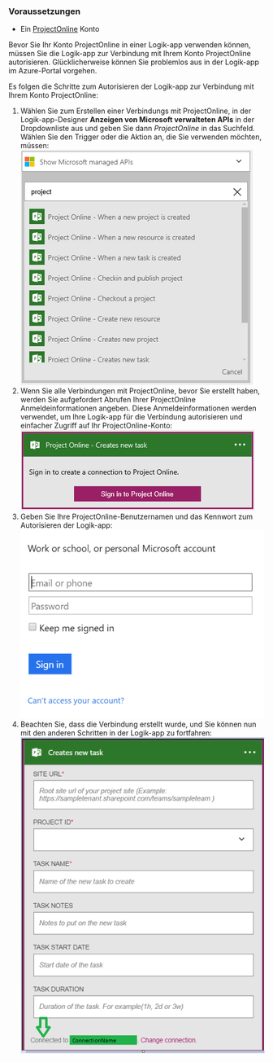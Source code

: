 ### <a name="prerequisites"></a>Voraussetzungen
* Ein [ProjectOnline](https://products.office.com/Project/project-online-with-project-for-office-365) Konto 

Bevor Sie Ihr Konto ProjectOnline in einer Logik-app verwenden können, müssen Sie die Logik-app zur Verbindung mit Ihrem Konto ProjectOnline autorisieren. Glücklicherweise können Sie problemlos aus in der Logik-app im Azure-Portal vorgehen. 

Es folgen die Schritte zum Autorisieren der Logik-app zur Verbindung mit Ihrem Konto ProjectOnline:

1. Wählen Sie zum Erstellen einer Verbindungs mit ProjectOnline, in der Logik-app-Designer **Anzeigen von Microsoft verwalteten APIs** in der Dropdownliste aus und geben Sie dann *ProjectOnline* in das Suchfeld. Wählen Sie den Trigger oder die Aktion an, die Sie verwenden möchten, müssen:  
   ![ProjectOnline Schritt 1](./media/connectors-create-api-projectonline/projectonline-1.png)
2. Wenn Sie alle Verbindungen mit ProjectOnline, bevor Sie erstellt haben, werden Sie aufgefordert Abrufen Ihrer ProjectOnline Anmeldeinformationen angeben. Diese Anmeldeinformationen werden verwendet, um Ihre Logik-app für die Verbindung autorisieren und einfacher Zugriff auf Ihr ProjectOnline-Konto:  
   ![ProjectOnline Schritt 2](./media/connectors-create-api-projectonline/projectonline-2.png)
3. Geben Sie Ihre ProjectOnline-Benutzernamen und das Kennwort zum Autorisieren der Logik-app:  
   ![ProjectOnline Schritt 3](./media/connectors-create-api-projectonline/projectonline-3.png)   
4. Beachten Sie, dass die Verbindung erstellt wurde, und Sie können nun mit den anderen Schritten in der Logik-app zu fortfahren:  
   ![ProjectOnline Schritt 4](./media/connectors-create-api-projectonline/projectonline-4.png)   

